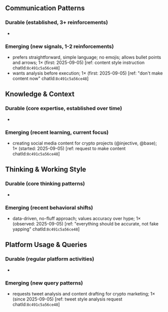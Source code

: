 ## Communication Patterns
### Durable (established, 3+ reinforcements)
- 

### Emerging (new signals, 1-2 reinforcements)
- prefers straightforward, simple language; no emojis; allows bullet points and arrows; 1× (first: 2025-09-05) [ref: content style instruction chatId:`8c491c5a56ce48`]
- wants analysis before execution; 1× (first: 2025-09-05) [ref: "don't make content now" chatId:`8c491c5a56ce48`]

## Knowledge & Context
### Durable (core expertise, established over time)
- 

### Emerging (recent learning, current focus)
- creating social media content for crypto projects (@injective, @base); 1× (started: 2025-09-05) [ref: request to make content chatId:`8c491c5a56ce48`]

## Thinking & Working Style
### Durable (core thinking patterns)
- 

### Emerging (recent behavioral shifts)
- data-driven, no-fluff approach; values accuracy over hype; 1× (observed: 2025-09-05) [ref: "everything should be accurate, not fake yapping" chatId:`8c491c5a56ce48`]

## Platform Usage & Queries
### Durable (regular platform activities)
- 

### Emerging (new query patterns)
- requests tweet analysis and content drafting for crypto marketing; 1× (since 2025-09-05) [ref: tweet style analysis request chatId:`8c491c5a56ce48`]